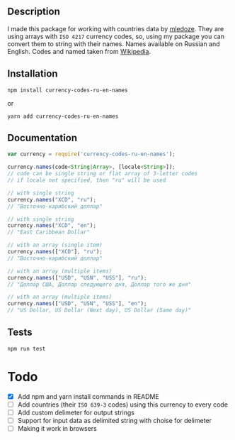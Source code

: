 ## Description
I made this package for working with countries data by [mledoze](https://github.com/mledoze/countries). They are using arrays with `ISO 4217` currency codes, so, using my package you can convert them to string with their names. Names available on Russian and English. Codes and named taken from [Wikipedia](https://ru.wikipedia.org/wiki/%D0%9A%D0%BE%D0%B4%D1%8B_%D0%B8_%D0%BA%D0%BB%D0%B0%D1%81%D1%81%D0%B8%D1%84%D0%B8%D0%BA%D0%B0%D1%82%D0%BE%D1%80%D1%8B_%D0%B2%D0%B0%D0%BB%D1%8E%D1%82).

## Installation
```
npm install currency-codes-ru-en-names
```
or
```
yarn add currency-codes-ru-en-names
```

## Documentation
```js
var currency = require('currency-codes-ru-en-names');

currency.names(code<String|Array>, [locale<String>]);
// code can be single string or flat array of 3-letter codes
// if locale not specified, then "ru" will be used

// with single string
currency.names("XCD", "ru");
// "Восточно-карибский доллар"

// with single string
currency.names("XCD", "en");
// "East Caribbean Dollar"

// with an array (single item)
currency.names(["XCD"], "ru");
// "Восточно-карибский доллар"

// with an array (multiple items)
currency.names(["USD", "USN", "USS"], "ru");
// "Доллар США, Доллар следующего дня, Доллар того же дня"

// with an array (multiple items)
currency.names(["USD", "USN", "USS"], "en");
// "US Dollar, US Dollar (Next day), US Dollar (Same day)"

```

## Tests
`npm run test`

# Todo
- [x] Add npm and yarn install commands in README
- [ ] Add countries (their `ISO 639-3` codes) using this currency to every code
- [ ] Add custom delimeter for output strings
- [ ] Support for input data as delimited string with choise for delimeter
- [ ] Making it work in browsers
